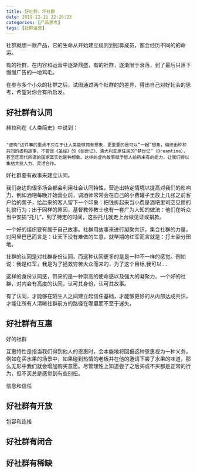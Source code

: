 ```yaml
---
title: 好社群，坏社群
date: 2019-12-11 22:26:23
categories: [产品思考]
tags: [社群运营]
---
```


社群就想一款产品，它的生命从开始建立规则到招募成员，都会经历不同的的命运。

有的社群，在内容和运营中逐渐鼎盛，有的社群，逐渐限于衰落，到了最后只落下慢慢广告的一地鸡毛。

在参与多个小众的社群之后，试图通过两个社群的的差异，得出自己对好社会的思考，希望对你会有所启发。

## 好社群有认同

赫拉利在《人类简史》中说到：

```text

"虚构"这件事的重点不只在于让人类能够拥有想象，更重要的是可以“一起”想象，编织出种种共同的虚构故事，不管是《圣经》的《创世记》、澳大利亚原住民的“梦世记”（Dreamtime），甚至连现代所谓的国家其实也是种想象。这样的虚构故事赋予智人前所未有的能力，让我们得以集结大批人力、灵活合作。

```

好社群要有故事来建立认同。

我们身边的很多场合都会利用社会认同特性，营造出特定情境以提高对我们的影响力，例如酒吧每晚开始营业前，调酒师常常会在自己的小费罐子里放上几张之前客户给的票子，给后来的客人留下一个印象：把钱折起来当小费是酒吧里司空见惯的礼貌行为；出于同样的原因，基督教传教士也有一套广为人知的做法：他们在听众当中安插“托儿”，到了特定的时间，这些托儿就走上台做见证或捐款。

一个好的组织要有属于自己故事。社群用故事来进行凝聚共识，集合社群的力量。对阿里巴巴而言是：让天下没有难做的生意，就早期的红军而言就是：打土豪分田地。

社群的认同是对社群身份认同，而这种认同更多的是是一种不一样的感觉。例如说：我是红军，我是为了拯救穷苦大众而来的，为了这个目标,我可以....

这样的身份认同感，带来的是一种崇高的使命感以及强大的凝聚力。一个好的社群，对内会有高度的认同，认可其身份，认可其故事。

有了认同，才能够在陌生人之间建立起信任基础，才能够更好的从内部达成共识，才能让所有人清晰社群前方的路径在哪里而不至于迷失。

## 好社群有互惠

好的社群

互惠特性是指当我们得到他人的恩惠时，会本能地将回报这种恩惠视为一种义务。例如在买水果的场景中，如果碰到热情的老板并在他的邀请下尝了水果的味道，那么无形中我们就会增加购买意愿。尽管理性上知道尝了之后买或不买都是正常的行为，但不买总是感觉到有些别扭。

信息和信任

## 好社群有开放

包容和连接

## 好社群有闭合

## 好社群有稀缺

